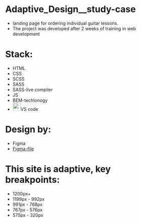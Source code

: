 # Adaptive_Design__study-case
  - landing page for ordering individual guitar lessons.
  - The project was developed after 2 weeks of training in web development
# Stack: 
  - HTML
  - CSS
  - SCSS
  - SASS
  - SASS-live compiler
  - JS
  - BEM-techlonogy
  - <img height="25" src="https://user-images.githubusercontent.com/25181517/192108891-d86b6220-e232-423a-bf5f-90903e6887c3.png">VS code
  
# Design by: 
  - Figma
  - [Figma-file](https://www.figma.com/file/zkWK0ZPrTCblS0uXz9vh3u/%D0%9C%D0%B0%D0%BA%D0%B5%D1%82-%D0%9F%D0%BE%D1%80%D1%82%D1%84%D0%BE%D0%BB%D0%B8%D0%BE-%D0%B3%D0%B8%D1%82%D0%B0%D1%80%D0%B8%D1%81%D1%82%D0%B0?type=design&mode=dev)

# This site is adaptive, key breakpoints:
  - 1200px+
  - 1199px - 992px
  - 991px - 768px
  - 767px - 576px
  - 575px - 320px


  
